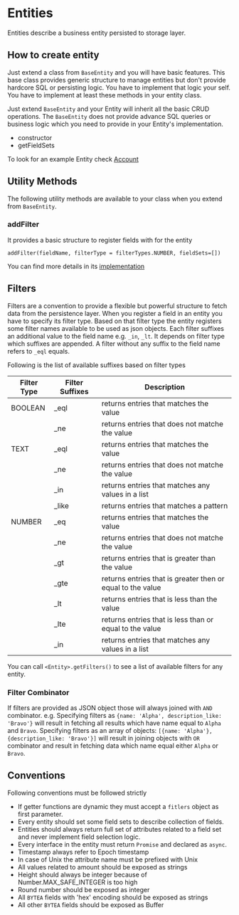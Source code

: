 # Entities

Entities describe a business entity persisted to storage layer.

## How to create entity

Just extend a class from `BaseEntity` and you will have basic features. This base class provides generic structure to manage entities but don't provide hardcore SQL or persisting logic. You have to implement that logic your self. You have to implement at least these methods in your entity class.

Just extend `BaseEntity` and your Entity will inherit all the basic CRUD operations. The `BaseEntity` does not provide advance SQL queries or business logic which you need to provide in your Entity's implementation.

* constructor
* getFieldSets

To look for an example Entity check [Account](./entities/account.js)

## Utility Methods

The following utility methods are available to your class when you extend from `BaseEntity`.

### addFilter

It provides a basic structure to register fields with for the entity

```
addFilter(fieldName, filterType = filterTypes.NUMBER, fieldSets=[])
```

You can find more details in its [implementation](./entities/base_entity.js#L63)

## Filters

Filters are a convention to provide a flexible but powerful structure to fetch data from the persistence layer. When you register a field in an entity you have to specify its filter type. Based on that filter type the entity registers some filter names available to be used as json objects. Each filter suffixes an additional value to the field name e.g. `_in`, `_lt`. It depends on filter type which suffixes are appended. A filter without any suffix to the field name refers to `_eql` equals.

Following is the list of available suffixes based on filter types

| Filter Type | Filter Suffixes | Description                                                |
| ----------- | --------------- | ---------------------------------------------------------- |
| BOOLEAN     | \_eql           | returns entries that matches the value                     |
|             | \_ne            | returns entries that does not matche the value             |
| TEXT        | \_eql           | returns entries that matches the value                     |
|             | \_ne            | returns entries that does not matche the value             |
|             | \_in            | returns entries that matches any values in a list          |
|             | \_like          | returns entries that matches a pattern                     |
| NUMBER      | \_eq            | returns entries that matches the value                     |
|             | \_ne            | returns entries that does not matche the value             |
|             | \_gt            | returns entries that is greater than the value             |
|             | \_gte           | returns entries that is greater then or equal to the value |
|             | \_lt            | returns entries that is less than the value                |
|             | \_lte           | returns entries that is less than or equal to the value    |
|             | \_in            | returns entries that matches any values in a list          |

You can call `<Entity>.getFilters()` to see a list of available filters for any entity.

### Filter Combinator

If filters are provided as JSON object those will always joined with `AND` combinator. e.g. Specifying filters as `{name: 'Alpha', description_like: 'Bravo'}` will result in fetching all results which have name equal to `Alpha` and `Bravo`. Specifying filters as an array of objects: `[{name: 'Alpha'}, {description_like: 'Bravo'}]` will result in joining objects with `OR` combinator and result in fetching data which name equal either `Alpha` or `Bravo`.

## Conventions

Following conventions must be followed strictly

* If getter functions are dynamic they must accept a `fitlers` object as first parameter.
* Every entity should set some field sets to describe collection of fields.
* Entities should always return full set of attributes related to a field set and never implement field selection logic.
* Every interface in the entity must return `Promise` and declared as `async`.
* Timestamp always refer to Epoch timestamp
* In case of Unix the attribute name must be prefixed with Unix
* All values related to amount should be exposed as strings
* Height should always be integer because of Number.MAX_SAFE_INTEGER is too high
* Round number should be exposed as integer
* All `BYTEA` fields with 'hex' encoding should be exposed as strings
* All other `BYTEA` fields should be exposed as Buffer
